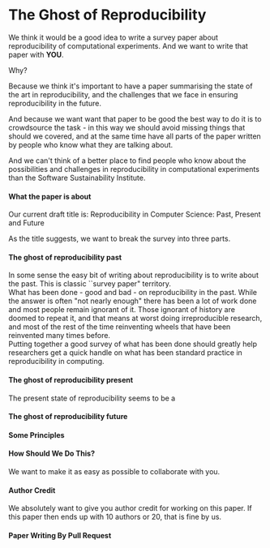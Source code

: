 # The Ghost of Reproducibility 

We think it would be a good idea to write a survey paper about reproducibility of computational experiments.  And we want to write that paper with **YOU**. 

Why?  

Because we think it's important to have a paper summarising the state of the art in reproducibility, and the challenges that we face in ensuring reproducibility in the future.  

And because we want want that paper to be good the best way to do it is to crowdsource the task - in this way we should avoid missing things that should we covered, and at the same time have all parts of the paper written by people who know what they are talking about. 

And we can't think of a better place to find people who know about the possibilities and challenges in reproducibility in computational experiments than the Software Sustainability Institute. 

#### What the paper is about

Our current draft title is: Reproducibility in Computer Science: Past, Present and Future

As the title suggests, we want to break the survey into three parts. 

#### The ghost of reproducibility past

In some sense the easy bit of writing about reproducibility is to write about the past.  This is classic ``survey paper" territory.  
What has been done - good and bad - on reproducibility in the past. While the answer is often "not nearly enough" there has been a lot of work done and most people remain ignorant of it. Those ignorant of history are doomed to repeat it, and that means at worst doing irreproducible research, and most of the rest of the time reinventing wheels that have been reinvented many times before.  
Putting together a good survey of what has been done should greatly help researchers get a quick handle on what has been standard practice in reproducibility in computing.

#### The ghost of reproducibility present

The present state of reproducibility seems to be a 

#### The ghost of reproducibility future




#### Some Principles


#### How Should We Do This?

We want to make it as easy as possible to collaborate with you. 

#### Author Credit

We absolutely want to give you author credit for working on this paper. If this paper then ends up with 10 authors or 20, that is fine by us.  

#### Paper Writing By Pull Request


